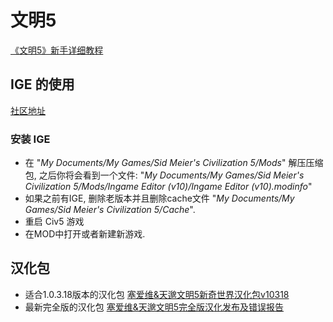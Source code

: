 文明5
===

[《文明5》新手详细教程](http://www.newyx.net/gl/439608_1.htm)

## IGE 的使用

[社区地址](https://forums.civfanatics.com/threads/ingame-editor.436912/#post-10812084)

### 安装 IGE

*  在 "_My Documents/My Games/Sid Meier's Civilization 5/Mods_" 解压压缩包, 之后你将会看到一个文件: "_My Documents/My Games/Sid Meier's Civilization 5/Mods/Ingame Editor (v10)/Ingame Editor (v10).modinfo_"
*  如果之前有IGE, 删除老版本并且删除cache文件  "_My Documents/My Games/Sid Meier's Civilization 5/Cache_".
*  重启 Civ5 游戏
*  在MOD中打开或者新建新游戏.

## 汉化包

* 适合1.0.3.18版本的汉化包 [塞爱维&天邈文明5新奇世界汉化包v10318](http://www.civclub.net/bbs/forum.php?mod=viewthread&tid=75414)
* 最新完全版的汉化包 [塞爱维&天邈文明5完全版汉化发布及错误报告](http://www.civclub.net/bbs/forum.php?mod=viewthread&tid=75416)




